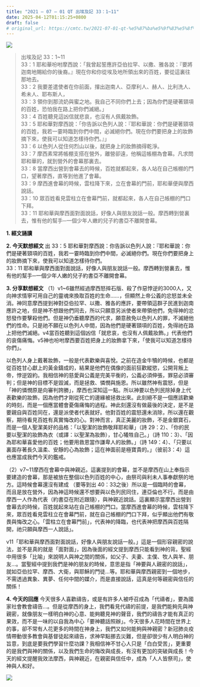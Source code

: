 ```yaml
---
title: "2021 – 07 – 01 QT 出埃及記 33：1~11"
date: 2025-04-12T01:15:25+0800
draft: false
# original_url: https://cmtc.tw/2021-07-01-qt-%e5%87%ba%e5%9f%83%e5%8f%8a%e8%a8%98-33%ef%bc%9a111
---
```


![](/images/qt.jpg)
> 出埃及記 33：1\~11  
> 33：1 耶和華吩咐摩西說：「我曾起誓應許亞伯拉罕、以撒、雅各說：『要將迦南地賜給你的後裔。』現在你和你從埃及地所領出來的百姓，要從這裏往那地去。  
> 33：2 我要差遣使者在你前面，攆出迦南人、亞摩利人、赫人、比利洗人、希未人、耶布斯人，  
> 33：3 領你到那流奶與蜜之地。我自己不同你們上去；因為你們是硬著頸項的百姓，恐怕我在路上把你們滅絕。」  
> 33：4 百姓聽見這凶信就悲哀，也沒有人佩戴妝飾。  
> 33：5 耶和華對摩西說：「你告訴以色列人說：『耶和華說：你們是硬著頸項的百姓，我若一霎時臨到你們中間，必滅絕你們。現在你們要把身上的妝飾摘下來，使我可以知道怎樣待你們。』」  
> 33：6 以色列人從住何烈山以後，就把身上的妝飾摘得乾淨。  
> 33：7 摩西素常將帳棚支搭在營外，離營卻遠，他稱這帳棚為會幕。凡求問耶和華的，就到營外的會幕那裏去。  
> 33：8 當摩西出營到會幕去的時候，百姓就都起來，各人站在自己帳棚的門口，望著摩西，直等到他進了會幕。  
> 33：9 摩西進會幕的時候，雲柱降下來，立在會幕的門前，耶和華便與摩西說話。  
> 33：10 眾百姓看見雲柱立在會幕門前，就都起來，各人在自己帳棚的門口下拜。  
> 33：11 耶和華與摩西面對面說話，好像人與朋友說話一般。摩西轉到營裏去，惟有他的幫手─一個少年人嫩的兒子約書亞不離開會幕。

**1. 經文誦讀**

**2.  今天默想經文**
出 33：5 耶和華對摩西說：你告訴以色列人說：『耶和華說：你們是硬著頸項的百姓，我若一霎時臨到你們中間，必滅絕你們。現在你們要把身上的妝飾摘下來，使我可以知道怎樣待你們。  
33：11 耶和華與摩西面對面說話，好像人與朋友說話一般。摩西轉到營裏去，惟有他的幫手─一個少年人嫩的兒子約書亞不離開會幕。

**3. 分享默想經文**
（1）v1\~6雖然經過摩西怒摔石版、殺了作惡悖逆的3000人，又向神求情寧可用自己的靈魂來換取百姓的生命……，但顯然上帝公義的忿怒並未全消。神同意摩西提到神對亞伯拉罕、以撒、雅各的應許，要帶領這群子民進到迦南應許之地，但是神不想跟他們同去，所以只願意另派使者來帶領他們，免得神的忿怒發作要擊殺他們。但是神仍垂聽摩西的代求，願意赦免以色列人的罪，不滅絕他們的性命。只是祂不願在以色列人中間，因為他們是硬著頸項的百姓，免得祂在路上把他們滅絕。v4當百姓聽到這個凶信「就悲哀，也沒有人佩戴妝飾。」代表他們的哀傷痛悔。v5神也吩咐摩西要百姓把身上的妝飾拿下來，「使我可以知道怎樣待你們」。

以色列人身上戴著妝飾，一般是代表歡樂與喜悅。之前在造金牛犢的時候，也都是從百姓甘心獻上的黃金鑄成的，結果是他們在偶像的面前狂歡縱慾，公開背叛上帝，悖逆毀約。我相信神的慈愛與公義是完美平衡的，公義必須伸張，罪惡必須審判；但是神的目標不是毀滅，而是拯救、憐憫與施恩。所以雖然神有震怒，但是「神的憐憫原是向審判誇勝」，摩西也深知這一點。所以神要以色列民除掉身上代表歡樂的妝飾，因為他們才剛從死亡的邊緣被拯救出來。此刻絕不是一個應該歡樂的時刻，而是一個應當體會憂傷痛悔的過程。神此刻還沒有做最後的決定，是不是要親自與百姓同在，還是派使者代表就好。他對百姓的震怒還未消除，所以還在觀察，期待看見百姓有真實悔改的心。對神而言，真正美麗的妝飾，不是金銀寶石，而是一個人聖潔美好的品格：「以聖潔的妝飾敬拜耶和華」（詩 29：2）、「你的民要以聖潔的妝飾為衣（或譯：以聖潔為妝飾），甘心犧牲自己。」（詩 110：3）、「因為耶和華喜愛他的百姓；他要用救恩當作謙卑人的妝飾。」（詩 149：4）、「只要以裏面存著長久溫柔、安靜的心為妝飾；這在神面前是極寶貴的。」（彼前3：4）這也應當成我們今天的鑑戒。

（2）v7\~11摩西在會幕中與神親近。這裏提到的會幕，並不是摩西在山上奉指示要建造的會幕，那是被放在整個以色列百姓的中心，由祭司與利未人事奉獻祭的地方。這時候會幕還沒有建成 （要等到出 40：33之後）所以是一個臨時的會幕，而且是放在營外，因為神這時候還不想要與以色列民同住，連亞倫也不行。而是由摩西一人作為代表（約書亞在附近跟隨），與神親近說話。這裏顯示當摩西出營到會幕去的時候，百姓就起來站在自己帳棚的門口。當摩西進會幕的時候，雲柱降下來，眾百姓看見雲柱立在會幕門前，就在自己帳棚的門口下拜，似乎顯出他們有敬畏與悔改之心。「雲柱立在會幕門前」，代表神的降臨，也代表神把摩西與百姓隔開，祂只願與摩西一人說話」。

v11「耶和華與摩西面對面說話，好像人與朋友說話一般。」這是一個形容親密的說法，並不是真的就是「面對面」，因為後面的經文提到摩西只能看到神的背。聖經中用很多「比喻」來說明人與神之間的關係，如父子、夫妻、主僕、牧人與羊、朋友…。當聖經中提到我們是神的朋友的時候，意思是指「神要與人親密的說話」，就如亞伯拉罕、摩西、大衛，與耶穌的門徒…等。耶和華與摩西親密到一個地步，不需透過異象、異夢、任何中間的媒介，而是直接說話，這真是何等親密與信任的關係！

**4. 今天的回應**
今天很多人喜歡禱告，或是有許多人被呼召成為「代禱者」，要為國家社會教會禱告…。但是從摩西的身上，我們看見代禱的前提，是我們能夠先與神親密，就像朋友一樣明白神的心意、能夠聽見神的聲音，我們的禱告才能有真正的果效，而不是一味的以自我為中心「要神聽話照辦」。今天很多人花時間在世界上的事，卻不常有人花更多的時間在神身上，我們又如何能夠與神親密？新冠肺炎疫情帶動很多教會與基督徒起來禱告，求神早點挪去災難，但是卻很少有人明白神的旨意，到底是要我們學習什麼功課？我相信神不甘心人只是「白白受苦」，更重要的是我們與神的關係，以及我們生命的悔改與成長，有沒有更加的突破與成長！今天的經文提醒我效法摩西，與神親近，在親密與信任中，成為「人人皆祭司」，使神與人和好。

![](/images/20210701.jpg)
